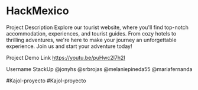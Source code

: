 # HackMexico

Project Description
Explore our tourist website, where you'll find top-notch accommodation, experiences, and tourist guides. From cozy hotels to thrilling adventures, we're here to make your journey an unforgettable experience. Join us and start your adventure today!

Project Demo Link
https://youtu.be/puHwc2l7h2I

Username StackUp
@jonyhs
@srbrojas
@melaniepineda55
@mariafernanda


# K a j o l - p r o y e c t o  
 # K a j o l - p r o y e c t o  
 